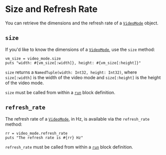 # Size and Refresh Rate

You can retrieve the dimensions and the refresh rate of a [`VideoMode`](/deep-dive/monitor/video-modes.md) object.

## `size`

If you'd like to know the dimensions of a [`VideoMode`](/deep-dive/monitor/video-modes.md), use the `size` method:

```crystal
vm_size = video_mode.size
puts "width: #{vm_size[:width]}, height: #{vm_size[:height]}"
```

`size` returns a `NamedTuple(width: Int32, height: Int32)`, where `size[:width]` is the width of the video mode and `size[:height]` is the height of the video mode.

`size` must be called from within a [`run`](/the-run-block.md) block definition.

## `refresh_rate`

The refresh rate of a [`VideoMode`](/deep-dive/monitor/video-modes.md), in Hz, is available via the `refresh_rate` method:

```crystal
rr = video_mode.refresh_rate
puts "The refresh rate is #{rr} Hz"
```

`refresh_rate` must be called from within a [`run`](/the-run-block.md) block definition.